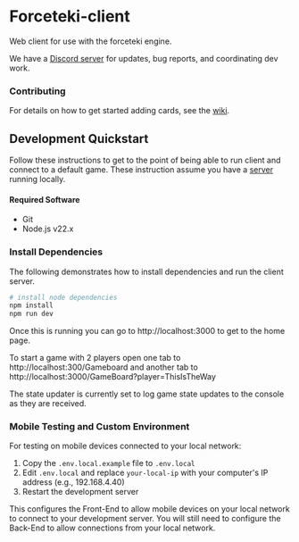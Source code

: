 # Forceteki-client
Web client for use with the forceteki engine.

We have a [Discord server](https://discord.gg/N6ZgcZ3SfA) for updates, bug reports, and coordinating dev work.

### Contributing
For details on how to get started adding cards, see the [wiki](https://github.com/SWU-Karabast/forceteki/wiki).

## Development Quickstart
Follow these instructions to get to the point of being able to run client and connect to a default game. These instruction assume you have a [server](https://github.com/SWU-Karabast/forceteki/wiki) running locally.

#### Required Software
* Git
* Node.js v22.x

### Install Dependencies
The following demonstrates how to install dependencies and run the client server.

```bash
# install node dependencies
npm install
npm run dev
```

Once this is running you can go to http://localhost:3000 to get to the home page. 

To start a game with 2 players open one tab to http://localhost:300/Gameboard and another tab to http://localhost:3000/GameBoard?player=ThisIsTheWay

The state updater is currently set to log game state updates to the console as they are received. 

### Mobile Testing and Custom Environment

For testing on mobile devices connected to your local network:

1. Copy the `.env.local.example` file to `.env.local`
2. Edit `.env.local` and replace `your-local-ip` with your computer's IP address (e.g., 192.168.4.40)
3. Restart the development server

This configures the Front-End to allow mobile devices on your local network to connect to your development server. You will still need to configure the Back-End to allow connections from your local network.